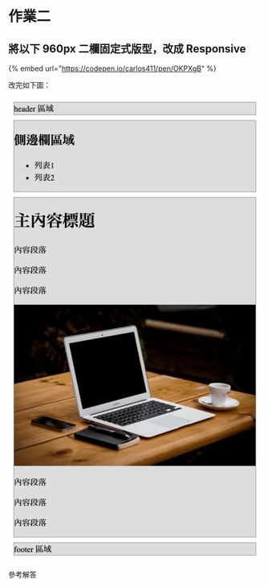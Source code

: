 # 作業二

## 將以下 960px 二欄固定式版型，改成 Responsive

{% embed url="https://codepen.io/carlos411/pen/OKPXgB" %}

改完如下圖：

![&#x4E8C;&#x6B04;&#x5F0F;&#x56FA;&#x5B9A;&#x7248;&#x578B;&#x6539;&#x6210; Responsive](../../.gitbook/assets/er-lan-shi-gu-ding-ban-xing-gai-cheng-responsive.png)

參考解答

